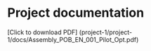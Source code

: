 # Project documentation

[Click to download PDF] (project-1/project-1/docs/Assembly_POB_EN_001_Pilot_Opt.pdf)
